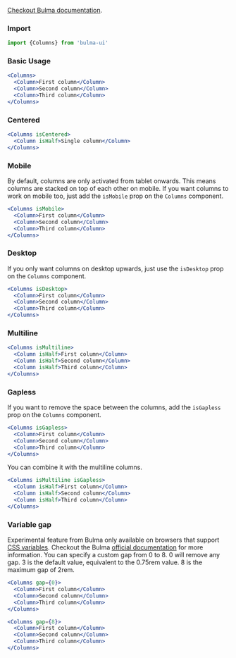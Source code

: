 [Checkout Bulma documentation](https://bulma.io/documentation/columns/basics/).


### Import 

```jsx static
import {Columns} from 'bulma-ui'
```

### Basic Usage

```jsx
<Columns>
  <Column>First column</Column>
  <Column>Second column</Column>
  <Column>Third column</Column>
</Columns>
```

### Centered

```jsx
<Columns isCentered>
  <Column isHalf>Single column</Column>
</Columns>
```

### Mobile

By default, columns are only activated from tablet onwards. This means columns are stacked on top of each other on mobile.
If you want columns to work on mobile too, just add the `isMobile` prop on the `Columns` component.

```jsx
<Columns isMobile>
  <Column>First column</Column>
  <Column>Second column</Column>
  <Column>Third column</Column>
</Columns>
```

### Desktop

If you only want columns on desktop upwards, just use the `isDesktop` prop on the `Columns` component.

```jsx
<Columns isDesktop>
  <Column>First column</Column>
  <Column>Second column</Column>
  <Column>Third column</Column>
</Columns>
```

### Multiline

```jsx
<Columns isMultiline>
  <Column isHalf>First column</Column>
  <Column isHalf>Second column</Column>
  <Column isHalf>Third column</Column>
</Columns>
```

### Gapless

If you want to remove the space between the columns, add the `isGapless`  prop on the `Columns` component.

```jsx
<Columns isGapless>
  <Column>First column</Column>
  <Column>Second column</Column>
  <Column>Third column</Column>
</Columns>
```

You can combine it with the multiline columns.

```jsx
<Columns isMultiline isGapless>
  <Column isHalf>First column</Column>
  <Column isHalf>Second column</Column>
  <Column isHalf>Third column</Column>
</Columns>
```

### Variable gap 

Experimental feature from Bulma only available on browsers that support [CSS variables](https://developer.mozilla.org/en-US/docs/Web/CSS/Using_CSS_variables). Checkout the Bulma [official documentation](https://bulma.io/documentation/columns/gap/#variable-gap) for more information.
You can specify a custom gap from 0 to 8. 0 will remove any gap. 3 is the default value, equivalent to the 0.75rem value. 8 is the maximum gap of 2rem.

```jsx
<Columns gap={0}>
  <Column>First column</Column>
  <Column>Second column</Column>
  <Column>Third column</Column>
</Columns>
```

```jsx
<Columns gap={8}>
  <Column>First column</Column>
  <Column>Second column</Column>
  <Column>Third column</Column>
</Columns>
```
